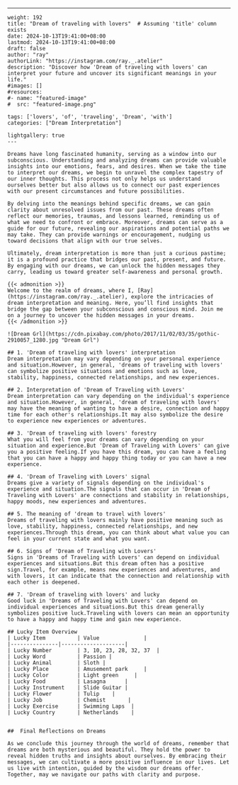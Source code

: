 ---
    weight: 192
    title: "Dream of traveling with lovers"  # Assuming 'title' column exists
    date: 2024-10-13T19:41:00+08:00
    lastmod: 2024-10-13T19:41:00+08:00
    draft: false
    author: "ray"
    authorLink: "https://instagram.com/ray._.atelier"
    description: "Discover how 'Dream of traveling with lovers' can interpret your future and uncover its significant meanings in your life."
    #images: []
    #resources:
    #- name: "featured-image"
    #  src: "featured-image.png"
    
    tags: ['lovers', 'of', 'traveling', 'Dream', 'with']
    categories: ["Dream Interpretation"]
    
    lightgallery: true
    ---
    
    Dreams have long fascinated humanity, serving as a window into our subconscious. Understanding and analyzing dreams can provide valuable insights into our emotions, fears, and desires. When we take the time to interpret our dreams, we begin to unravel the complex tapestry of our inner thoughts. This process not only helps us understand ourselves better but also allows us to connect our past experiences with our present circumstances and future possibilities.
    
    By delving into the meanings behind specific dreams, we can gain clarity about unresolved issues from our past. These dreams often reflect our memories, traumas, and lessons learned, reminding us of what we need to confront or embrace. Moreover, dreams can serve as a guide for our future, revealing our aspirations and potential paths we may take. They can provide warnings or encouragement, nudging us toward decisions that align with our true selves.
    
    Ultimately, dream interpretation is more than just a curious pastime; it is a profound practice that bridges our past, present, and future. By engaging with our dreams, we can unlock the hidden messages they carry, leading us toward greater self-awareness and personal growth.
    
    {{< admonition >}}
    Welcome to the realm of dreams, where I, [Ray](https://instagram.com/ray._.atelier), explore the intricacies of dream interpretation and meaning. Here, you’ll find insights that bridge the gap between your subconscious and conscious mind. Join me on a journey to uncover the hidden messages in your dreams.
    {{< /admonition >}}
    
    ![Dream Grl](https://cdn.pixabay.com/photo/2017/11/02/03/35/gothic-2910057_1280.jpg "Dream Grl")
    
    ## 1. 'Dream of traveling with lovers' interpretation
    Dream interpretation may vary depending on your personal experience and situation.However, in general, 'dreams of traveling with lovers' can symbolize positive situations and emotions such as love, stability, happiness, connected relationships, and new experiences.
    
    ## 2. Interpretation of 'Dream of Traveling with Lovers'
    Dream interpretation can vary depending on the individual's experience and situation.However, in general, 'dream of traveling with lovers' may have the meaning of wanting to have a desire, connection and happy time for each other's relationships.It may also symbolize the desire to experience new experiences or adventures.
    
    ## 3. 'Dream of traveling with lovers' forestry
    What you will feel from your dreams can vary depending on your situation and experience.But 'Dream of Traveling with Lovers' can give you a positive feeling.If you have this dream, you can have a feeling that you can have a happy and happy thing today or you can have a new experience.
    
    ## 4. 'Dream of Traveling with Lovers' signal
    Dreams give a variety of signals depending on the individual's experience and situation.The signals that can occur in 'Dream of Traveling with Lovers' are connections and stability in relationships, happy moods, new experiences and adventures.
    
    ## 5. The meaning of 'dream to travel with lovers'
    Dreams of traveling with lovers mainly have positive meaning such as love, stability, happiness, connected relationships, and new experiences.Through this dream, you can think about what value you can feel in your current state and what you want.
    
    ## 6. Signs of 'Dream of Traveling with Lovers'
    Signs in 'Dreams of Traveling with Lovers' can depend on individual experiences and situations.But this dream often has a positive sign.Travel, for example, means new experiences and adventures, and with lovers, it can indicate that the connection and relationship with each other is deepened.
    
    ## 7. 'Dream of traveling with lovers' and lucky
    Good luck in 'Dreams of Traveling with Lovers' can depend on individual experiences and situations.But this dream generally symbolizes positive luck.Traveling with lovers can mean an opportunity to have a happy and happy time and gain new experience.
    
    ## Lucky Item Overview
    | Lucky Item          | Value              |
    |---------------|--------------------|
    | Lucky Number        | 3, 10, 23, 28, 32, 37  |
    | Lucky Word          | Passion |
    | Lucky Animal        | Sloth |
    | Lucky Place         | Amusement park     |
    | Lucky Color         | Light green     |
    | Lucky Food          | Lasagna      |
    | Lucky Instrument    | Slide Guitar |
    | Lucky Flower        | Tulip    |
    | Lucky Job           | Chemist       |
    | Lucky Exercise      | Swimming Laps  |
    | Lucky Country       | Netherlands    |
    
    
    ##  Final Reflections on Dreams
    
    As we conclude this journey through the world of dreams, remember that dreams are both mysterious and beautiful. They hold the power to reveal hidden truths and insights about ourselves. By embracing their messages, we can cultivate a more positive influence in our lives. Let us live with intention, guided by the wisdom our dreams offer. Together, may we navigate our paths with clarity and purpose.
    